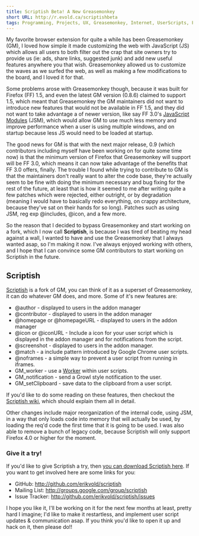 ```yaml
---
title: Scriptish Beta! A New Greasemonkey
short URL: http://r.evold.ca/scriptishbeta
tags: Programming, Projects, UX, Greasemonkey, Internet, UserScripts, Firefox, Productivity, Javascript, Online Kindness
---
```

My favorite browser extension for quite a while has been Greasemonkey (GM), I loved how simple it made customizing the web with JavaScript (JS) which allows all users to both filter out the crap that site owners try to provide us (ie: ads, share links, suggested junk) and add new useful features anywhere you that wish. Greasemonkey allowed us to customize the waves as we surfed the web, as well as making a few modifications to the board, and I loved it for that.
</p>
<p>
Some problems arose with Greasemonkey though, because it was built for Firefox (FF) 1.5, and even the latest GM version (0.8.6) claimed to support 1.5, which meant that Greasemonkey the GM maintainers did not want to introduce new features that would not be available in FF 1.5, and they did not want to take advantage a of newer version, like say FF 3.0's <a title="JavaScript Modules - MDC" target="_blank" rel="external" rev="vote-for" href="https://developer.mozilla.org/en/JavaScript/Code_modules">JavaScript Modules</a> (JSM), which would allow GM to use much less memory and improve performance when a user is using multiple windows, and on startup because less JS would need to be loaded at startup.
</p>
<p>
The good news for GM is that with the next major release, 0.9 (which contributors including myself have been working on for quite some time now) is that the minimum version of Firefox that Greasemonkey will support will be FF 3.0, which means it can now take advantage of the benefits that FF 3.0 offers, finally. The trouble I found while trying to contribute to GM is that the maintainers don't really want to alter the code base, they're actually seem to be fine with doing the minimum necessary and bug fixing for the rest of the future, at least that is how it seemed to me after writing quite a few patches which were rejected, either outright, or by degradation (meaning I would have to basically redo everything, on crappy architecture, because they've sat on their hands for so long). Patches such as using JSM, reg exp @includes, @icon, and a few more.
</p>
<p>
So the reason that I decided to bypass Greasemonkey and start working on a fork, which I now call <strong>Scriptish</strong>, is because I was tired of beating my head against a wall, I wanted to have and use the Greasemonkey that I always wanted asap, so I'm making it now. I've always enjoyed working with others, and I hope that I can convince some GM contributors to start working on Scriptish in the future.
</p>
<h2>Scriptish</h2>
<p>
<a title="Scriptish Firefox Extension" target="_blank" rev="vote-for" href="https://addons.mozilla.org/en-US/firefox/addon/231203/">Scriptish</a> is a fork of GM, you can think of it as a superset of Greasemonkey, it can do whatever GM does, and more. Some of it's new features are:
</p><ul>
<li>@author - displayed to users in the addon manager</li>
<li>@contributor - displayed to users in the addon manager</li>
<li>@homepage or @homepageURL - displayed to users in the addon manager</li>
<li>@icon or @iconURL - Include a icon for your user script which is displayed in the addon manager and for notifications from the script.</li>
<li>@screenshot - displayed to users in the addon manager.</li>
<li>@match - a include pattern introduced by Google Chrome user scripts.</li>
<li>@noframes - a simple way to prevent a user script from running in iframes.</li>
<li>GM_worker - use a <a title="Worker - MDC" rel="external nofollow" rev="vote-for" target="_blank" href="https://developer.mozilla.org/En/DOM/Worker">Worker</a> within user scripts.</li>
<li>GM_notification - send a Growl style notification to the user.</li>
<li>GM_setClipboard - save data to the clipboard from a user script.</li>
</ul>
If you'd like to do some reading on these features, then checkout the <a title="Scriptish wiki - GitHub" target="_blank" rev="external" href="http://github.com/erikvold/scriptish/wiki">Scriptish wiki</a>, which should explain them all in detail.
<p></p>
<p>
Other changes include major reorganization of the internal code, using JSM, in a way that only loads code into memory that will actually be used, by loading the req'd code the first time that it is going to be used. I was also able to remove a bunch of legacy code, because Scriptish will only support Firefox 4.0 or higher for the moment.
</p>
<h3>Give it a try!</h3>
<p>
If you'd like to give Scriptish a try, then <a title="Scriptish Firefox Extension" target="_blank" rev="vote-for" href="https://addons.mozilla.org/en-US/firefox/addon/231203/">you can download Scriptish here</a>. If you want to get involved here are some links for you:
</p><ul>
<li>GitHub: <a title="GitHub Mailing List" href="http://github.com/erikvold/scriptish">http://github.com/erikvold/scriptish</a></li>
<li>Mailing List: <a title="Scriptish Mailing List" href="http://groups.google.com/group/scriptish">http://groups.google.com/group/scriptish</a></li>
<li>Issue Tracker:  <a title="Scriptish Issue Tracker" href="http://github.com/erikvold/scriptish/issues">http://github.com/erikvold/scriptish/issues</a></li>
</ul>
<p></p>
<p>
I hope you like it, I'll be working on it for the next few months at least, pretty hard I imagine; I'd like to make it restartless, and implement user script updates &amp; communication asap. If you think you'd like to open it up and hack on it, then please do!!
</p>
